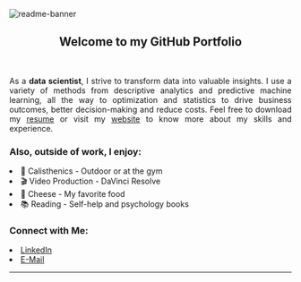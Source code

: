 ![readme-banner](https://user-images.githubusercontent.com/108199052/177016372-56af75a0-ebc5-41ac-b6f3-9e708ae5c676.png)
<br/>

<h2 align="center"> Welcome to my GitHub Portfolio <br/></h2><br/>

<p align="justify">As a <b>data scientist</b>, I strive to transform data into valuable insights. I use a variety of methods from descriptive analytics and predictive machine learning, all the way to optimization and statistics to drive business outcomes, better decision-making and reduce costs. Feel free to download my <a href="https://mlepicier.github.io/assets/docs/resume_mlepicier.pdf" target=”_blank”>resume</a> or visit my <a href="https://mlepicier.github.io">website</a> to know more about my skills and experience.</p>
						

<h3>Also, outside of work, I enjoy:</h3>
    <li>🤸 Calisthenics - Outdoor or at the gym
    <li>🎬 Video Production - DaVinci Resolve
    <li>🧀 Cheese - My favorite food
    <li>📚 Reading - Self-help and psychology books<br/>

<h3>Connect with Me:</h3>
<li><a href="https://www.linkedin.com/in/mlepicier/">LinkedIn</a>
<li><a href="mailto:mlepicier.msc2022@ivey.ca">E-Mail</a> <br/>

***
